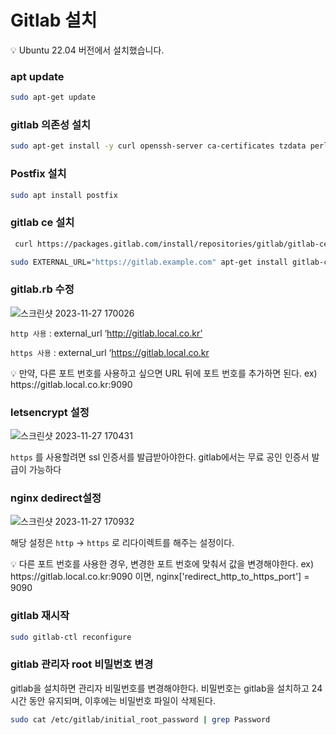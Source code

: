 # Gitlab 설치

<aside>
💡 Ubuntu 22.04 버전에서 설치했습니다.
  
</aside>

### apt update

```bash
sudo apt-get update 
```

### gitlab 의존성 설치

```bash
sudo apt-get install -y curl openssh-server ca-certificates tzdata perl
```

### Postfix 설치

```bash
sudo apt install postfix
```

### gitlab ce 설치


```bash
 curl https://packages.gitlab.com/install/repositories/gitlab/gitlab-ce/script.deb.sh | sudo bash
```

```bash
sudo EXTERNAL_URL="https://gitlab.example.com" apt-get install gitlab-ce
```


### gitlab.rb 수정

![스크린샷 2023-11-27 170026](https://github.com/kd0547/Learning/assets/86393702/05e06473-c8a2-429f-a446-a32bb49a02bd)

`http 사용` : external_url ‘http://gitlab.local.co.kr’

`https 사용` : external_url ‘https://gitlab.local.co.kr

<aside>
💡 만약, 다른 포트 번호를 사용하고 싶으면 URL 뒤에 포트 번호를 추가하면 된다. 
ex) https://gitlab.local.co.kr:9090

</aside>



### letsencrypt 설정

![스크린샷 2023-11-27 170431](https://github.com/kd0547/Learning/assets/86393702/b8cf4ffa-10f7-4431-8210-faa71d4c383a)


`https` 를 사용할려면 ssl 인증서를 발급받아야한다. gitlab에서는 무료 공인 인증서 발급이 가능하다  

### nginx dedirect설정

![스크린샷 2023-11-27 170932](https://github.com/kd0547/Learning/assets/86393702/4fc59aab-5c8f-456d-bc70-05ae566156fa)

해당 설정은 `http` → `https` 로 리다이렉트를 해주는 설정이다. 

<aside>
💡 다른 포트 번호를 사용한 경우, 변경한 포트 번호에 맞춰서 값을 변경해야한다. 
ex) https://gitlab.local.co.kr:9090 이면, nginx['redirect_http_to_https_port'] = 9090

</aside>

### gitlab 재시작

```bash
sudo gitlab-ctl reconfigure
```

### gitlab 관리자 root 비밀번호 변경

gitlab을 설치하면 관리자 비밀번호를 변경해야한다.  비밀번호는 gitlab을 설치하고 24시간 동안 유지되며, 이후에는 비밀번호 파일이 삭제된다.

```bash
sudo cat /etc/gitlab/initial_root_password | grep Password
```
